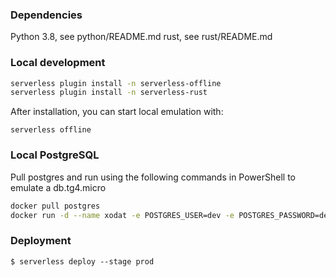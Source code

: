 ### Dependencies

Python 3.8, see python/README.md
rust, see rust/README.md

### Local development

```bash
serverless plugin install -n serverless-offline
serverless plugin install -n serverless-rust
```

After installation, you can start local emulation with:

```
serverless offline
```

### Local PostgreSQL

Pull postgres and run using the following commands in PowerShell to emulate a db.tg4.micro

```bash
docker pull postgres
docker run -d --name xodat -e POSTGRES_USER=dev -e POSTGRES_PASSWORD=devpass1 -e POSTGRES_DB=xodat -p 5432:5432 --cpus=2 --memory=1g -d postgres
```

### Deployment

```
$ serverless deploy --stage prod
```
